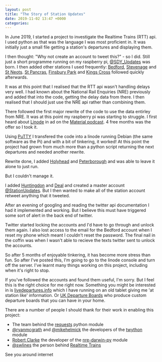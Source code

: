 ```yaml
---
layout: post
title: "The Story of Station Updates"
date: 2019-11-02 13:47 +0000
categories: 
---
```


In June 2019, I started a project to investigate the Realtime Trains (RTT) api. I used python as that was the language I was most proficient in. It was initially just a small file getting a station's departures and displaying them.

I then thought: "Why not create an account to tweet this?" - so I did. Still just a short programme running on my raspberry pi, [@SDY\_Updates](http://twitter.com/sdy_updates) was born. I then added other stations I used frequently: [Bedford](http://twitter.com/bdm_updates), [Stevenage](http://twitter.com/svg_updates) and [St Neots](http://twitter.com/sno_updates). [St Pancras](http://twitter.com/stp_updates), [Finsbury Park](http://twitter.com/fpk_updates) and [Kings Cross](http://twitter.com/kingsx_updates) followed quickly afterwards.

It was at this point that I realised that the RTT api wasn't handling delays very well. I had known about the National Rail Enquiries (NRE) previously and added that into the code, getting the delay data from there. I then realised that I should just use the NRE api rather than combining them.

There followed the first major rewrite of the code to use the data entirley from NRE. It was at this point my raspberry pi was starting to struggle. I first heard about [Linode](https://www.linode.com/?r=a858c9efe4db01c0f0a1d183fff475c7df148b57) in ad on the [Material podcast](http://relay.fm/material). 4 free months was the offer so I took it.

Using [PuTTY](http://putty.org) I transfered the code into a linode running Debian (the same software as the Pi) and with a bit of tinkering, it worked! At this point the project had grown from much more than a python script returning the next departures and needed another rewrite.

Rewrite done, I added [Holyhead](http://twitter.com/hhd_updates) and [Peterborough](http://twitter.com/pbo_updates) and was able to leave it alone to just run.

But I couldn't manage it.

I added [Huntingdon](http://twitter.com/hun_updates) and [Deal](http://twitter.com/dea_updates) and created a master account [@StationUpdates](http://twitter.com/stationupdates). But I then wanted to make all of the station account retweet anything that it tweeted.

After an evening of googling and reading the twitter api documentation I had it implemented and working. But I believe this must have triggered some sort of alert in the back end of twitter.

Twitter started locking the accounts and I'd have to go through and unlock them again. I also lost access to the email for the Bedford account when I reset my phone which meant I couldn't reset the password. The final nail in the coffin was when I wasn't able to recieve the texts twitter sent to unlock the accounts.

So after 5 months of enjoyable tinkering, it has become more stress than fun. So after I've posted this, I'm going to go to the linode console and turn off the server. I've learnt many things working on this project, including when it's right to stop.

If you've followed the accounts and found them useful, I'm sorry. But I feel this is the right choice for me right now. Something you might be interested in is [livedepartures.info](http://livedepartures.info) which I have running on an old tablet giving me 'at station like' information. Or [UK Departure Boards](https://ukdepartureboards.co.uk/) who produce custom departure boards that you can have in your home.

There are a number of people I should thank for their work in enabling this project:

*   The team behind the [requests](https://pypi.org/project/requests/) python module
*   [@ryanmcgrath](https://twitter.com/ryanmcgrath) and [@mikehelmick](https://twitter.com/mikehelmick) the developers of the [twython](https://pypi.org/project/twython/) module
*   [Robert Clarke](https://github.com/robert-b-clarke) the developer of the [nre-darwin-py](https://pypi.org/project/nre-darwin-py/) module
*   [@swlines](http://twitter.com/swlines) the person behind [Realtime Trains](https://www.realtimetrains.co.uk/)

See you around internet